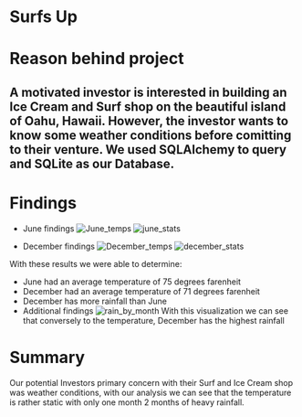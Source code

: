 # Surfs Up
# Reason behind project
## A motivated investor is interested in building an Ice Cream and Surf shop on the beautiful island of Oahu, Hawaii. However, the investor wants to know some weather conditions before comitting to their venture. We used SQLAlchemy to query and SQLite as our Database.

# Findings
- June findings
![June_temps](https://user-images.githubusercontent.com/102084269/172087424-3b77cfe7-807d-4831-bb98-cbd03ec88dc2.PNG)
![june_stats](https://user-images.githubusercontent.com/102084269/172087657-8441e1eb-d807-4bad-9673-3e64c2a4283d.PNG)


- December findings
![December_temps](https://user-images.githubusercontent.com/102084269/172087487-4dc67328-76ed-483a-84b8-62749c9b088d.PNG)
![december_stats](https://user-images.githubusercontent.com/102084269/172087667-3dde01d0-2449-4549-bd50-b2edc3a9b5ed.PNG)

With these results we were able to determine:
- June had an average temperature of 75 degrees farenheit
- December had an average temperature of 71 degrees farenheit
- December has more rainfall than June
- Additional findings
![rain_by_month](https://user-images.githubusercontent.com/102084269/172088127-9de413a6-ae89-49bd-a771-3c742d571b15.PNG)
With this visualization we can see that conversely to the temperature, December has the highest rainfall

# Summary 
Our potential Investors primary concern with their Surf and Ice Cream shop was weather conditions, with our analysis we can see that the temperature is rather static with only one month 2 months of heavy rainfall.
